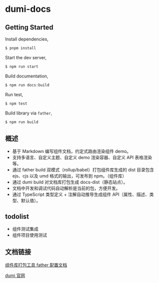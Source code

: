 # dumi-docs

## Getting Started

Install dependencies,

```bash
$ pnpm install
```

Start the dev server,

```bash
$ npm run start
```

Build documentation,

```bash
$ npm run docs:build
```

Run test,

```bash
$ npm test
```

Build library via `father`,

```bash
$ npm run build
```

## 概述

- 基于 Markdown 编写组件文档，约定式路由渲染组件 demo。
- 支持多语言、自定义主题、自定义 demo 渲染容器、自定义 API 表格渲染等。
- 通过 father build 双模式（rollup/babel）打包组件库生成的 dist 目录包含 ejs、cjs 以及 umd 格式的输出，可发布到 npm。（组件库）
- 通过 dumi build 对文档库打包生成 docs-dist（静态站点）。
- 文档中开发和调试代码自动解析是当前的包，方便开发。
- 通过 TypeScript 类型定义 + 注解自动推导生成组件 API（属性、描述、类型、默认值）。

## todolist

- 组件测试集成
- 组件项目使用测试

## 文档链接

[组件库打包工具 father 配置文档](https://github.com/umijs/father)

[dumi 官网](https://d.umijs.org/zh-CN)
